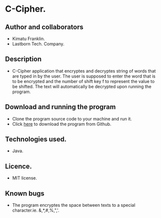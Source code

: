 # C-Cipher.

## Author and collaborators
* Kimatu Franklin.
* Lastborn Tech. Company.
## Description
* C-Cipher application that encryptes and decryptes string of words that are typed in by the user. The user is supposed to enter the word that is to be encrypted and the number of shift key f to represent the value to be shifted.
The text will automatically be decrypted upon running the program. 
## Download and running the program 
* Clone the program source code to your machine and run it.
* Click [here](https://github.com/Franklin-Kimatu/C-Cipher) to download the program from Github.
## Technologies used.
* Java.
## Licence.
* MIT license.

## Known bugs
* The program encryptes the space between texts to a special character.ie. &,*,#,%,",'.



